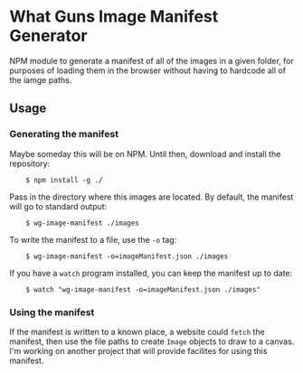 # What Guns Image Manifest Generator
NPM module to generate a manifest of all of the images in a given folder, for purposes of loading them in the browser without having to hardcode all of the iamge paths.

## Usage
### Generating the manifest
Maybe someday this will be on NPM. Until then, download and install the repository:
````
    $ npm install -g ./
````
Pass in the directory where this images are located. By default, the manifest will go to standard output:
````
    $ wg-image-manifest ./images
````
To write the manifest to a file, use the `-o` tag:
````
    $ wg-image-manifest -o=imageManifest.json ./images
````
If you have a `watch` program installed, you can keep the manifest up to date:
````
    $ watch "wg-image-manifest -o=imageManifest.json ./images"
````

### Using the manifest
If the manifest is written to a known place, a website could `fetch` the manifest, then use the file paths to create `Image` objects to draw to a canvas. I'm working on another project that will provide facilites for using this manifest.
